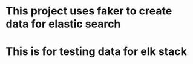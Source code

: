 # This project uses faker to create data for elastic search
# This is for testing data for elk stack 
